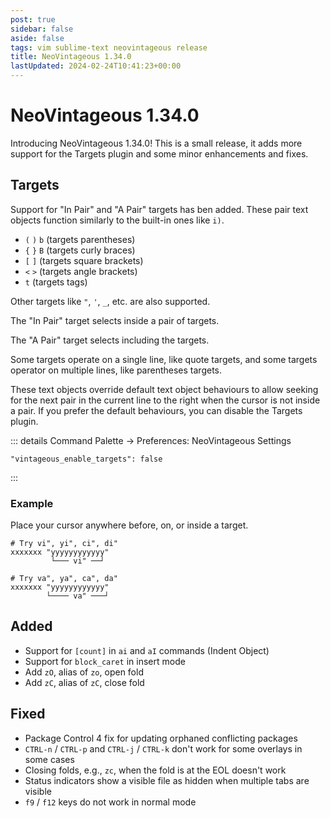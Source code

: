 ```yaml
---
post: true
sidebar: false
aside: false
tags: vim sublime-text neovintageous release
title: NeoVintageous 1.34.0
lastUpdated: 2024-02-24T10:41:23+00:00
---
```


# NeoVintageous 1.34.0

Introducing NeoVintageous 1.34.0! This is a small release, it adds more support for the Targets plugin and some minor enhancements and fixes.

## Targets

Support for "In Pair" and "A Pair" targets has ben added. These pair text objects function similarly to the built-in ones like `i)`.

- `(` `)` `b` (targets parentheses)
- `{` `}` `B` (targets curly braces)
- `[` `]` (targets square brackets)
- `<` `>` (targets angle brackets)
- `t` (targets tags)

Other targets like `"`, `'`, `_`, etc. are also supported.

The "In Pair" target selects inside a pair of targets.

The "A Pair" target selects including the targets.

Some targets operate on a single line, like quote targets, and some targets operator on multiple lines, like parentheses targets.

These text objects override default text object behaviours to allow seeking for the next pair in the current line to the right when the cursor is not inside a pair. If you prefer the default behaviours, you can disable the Targets plugin.

::: details
Command Palette → Preferences: NeoVintageous Settings
```jsonl
"vintageous_enable_targets": false
```
:::

### Example

Place your cursor anywhere before, on, or inside a target.

```
# Try vi", yi", ci", di"
xxxxxxx "yyyyyyyyyyyy"
         └─── vi" ──┘

# Try va", ya", ca", da"
xxxxxxx "yyyyyyyyyyyy"
        └──── va" ───┘
```

## Added

- Support for `[count]` in `ai` and `aI` commands (Indent Object)
- Support for `block_caret` in insert mode
- Add `zO`, alias of `zo`, open fold
- Add `zC`, alias of `zC`, close fold

## Fixed

- Package Control 4 fix for updating orphaned conflicting packages
- `CTRL-n` / `CTRL-p` and `CTRL-j` / `CTRL-k` don't work for some overlays in some cases
- Closing folds, e.g., `zc`, when the fold is at the EOL doesn't work
- Status indicators show a visible file as hidden when multiple tabs are visible
- `f9` / `f12` keys do not work in normal mode
